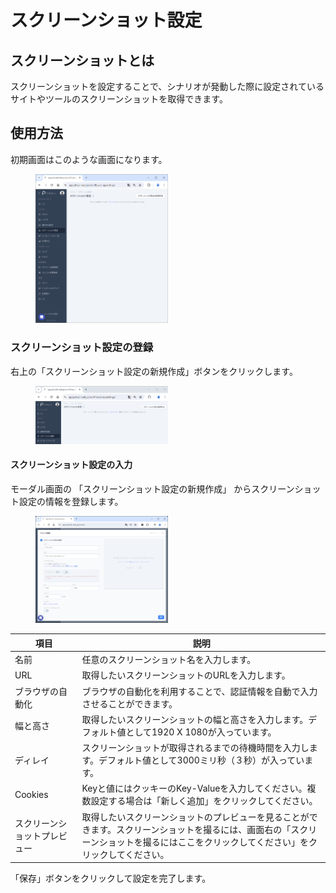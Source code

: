 # スクリーンショット設定

## スクリーンショットとは
スクリーンショットを設定することで、シナリオが発動した際に設定されているサイトやツールのスクリーンショットを取得できます。

## 使用方法

初期画面はこのような画面になります。

<figure><img src="../../.gitbook/assets/screenshot_settings_home_ja.png" width="50%"></figure>

### スクリーンショット設定の登録
右上の「スクリーンショット設定の新規作成」ボタンをクリックします。

<figure><img src="../../.gitbook/assets/screenshot_settings_create_new_button_ja.png" width="50%"></figure>

#### スクリーンショット設定の入力
モーダル画面の 「スクリーンショット設定の新規作成」 からスクリーンショット設定の情報を登録します。

<figure><img src="../../.gitbook/assets/screenshot_settings_create_new_ja.png" width="50%"></figure>

| 項目 | 説明 |
| - | - |
| 名前 | 任意のスクリーンショット名を入力します。 |
| URL | 取得したいスクリーンショットのURLを入力します。 |
| ブラウザの自動化 | ブラウザの自動化を利用することで、認証情報を自動で入力させることができます。 |
| 幅と高さ | 取得したいスクリーンショットの幅と高さを入力します。デフォルト値として1920 X 1080が入っています。 |
| ディレイ | スクリーンショットが取得されるまでの待機時間を入力します。デフォルト値として3000ミリ秒（３秒）が入っています。|
| Cookies | Keyと値にはクッキーのKey-Valueを入力してください。複数設定する場合は「新しく追加」をクリックしてください。|
| スクリーンショットプレビュー | 取得したいスクリーンショットのプレビューを見ることができます。スクリーンショットを撮るには、画面右の「スクリーンショットを撮るにはここをクリックしてください」をクリックしてください。 |

「保存」ボタンをクリックして設定を完了します。